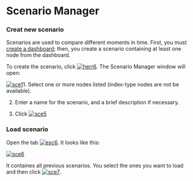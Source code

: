 # Scenario Manager

### Creat new scenario
Scenarios are used to compare different moments in time. First, you must  [create a dashboard](http://www.cubeplat.com:8081/wiki/index.php/en/knowledge-base/create-new-dashboard/); then, you create a scenario containing at least one node from the dashboard.

To create the scenario, click  [![herr6](http://www.cubeplat.com:8081/wiki/wp-content/uploads/2016/03/herr6.png)](http://www.cubeplat.com:8081/wiki/wp-content/uploads/2016/03/herr6.png). The Scenario Manager window will open:

[![sce1](http://www.cubeplat.com:8081/wiki/wp-content/uploads/2016/04/sce1.png)](http://www.cubeplat.com:8081/wiki/wp-content/uploads/2016/04/sce1.png)1. Select one or more nodes listed (index-type nodes are not be available).

2. Enter a name for the scenario, and a brief description if necessary.

3. Click [![sce5](http://www.cubeplat.com:8081/wiki/wp-content/uploads/2016/04/sce5.png)](http://www.cubeplat.com:8081/wiki/wp-content/uploads/2016/04/sce5.png)

### Load scenario

Open the tab  [![esc6](http://www.cubeplat.com:8081/wiki/wp-content/uploads/2016/04/esc6.png)](http://www.cubeplat.com:8081/wiki/wp-content/uploads/2016/04/esc6.png). It looks like this:

[![sce6](http://www.cubeplat.com:8081/wiki/wp-content/uploads/2016/04/sce6.png)](http://www.cubeplat.com:8081/wiki/wp-content/uploads/2016/04/sce6.png)

It containes all previous scenarios. You select the ones you want to load and then click  [![sce7](http://www.cubeplat.com:8081/wiki/wp-content/uploads/2016/04/sce7.png)](http://www.cubeplat.com:8081/wiki/wp-content/uploads/2016/04/sce7.png).
<!--stackedit_data:
eyJoaXN0b3J5IjpbNzQzNTAwMTQ4LDIwNjI3NzIwNjRdfQ==
-->